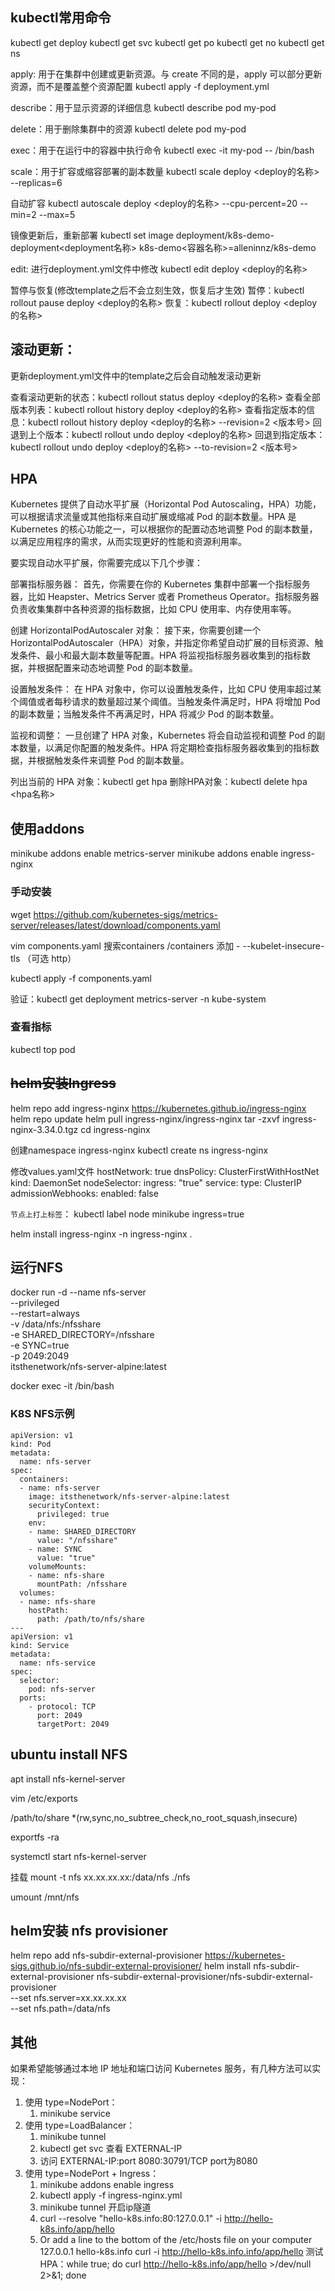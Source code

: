 ## kubectl常用命令

kubectl get deploy
kubectl get svc
kubectl get po
kubectl get no
kubectl get ns

apply: 用于在集群中创建或更新资源。与 create 不同的是，apply 可以部分更新资源，而不是覆盖整个资源配置
kubectl apply -f deployment.yml

describe：用于显示资源的详细信息
kubectl describe pod my-pod

delete：用于删除集群中的资源
kubectl delete pod my-pod

exec：用于在运行中的容器中执行命令
kubectl exec -it my-pod -- /bin/bash

scale：用于扩容或缩容部署的副本数量
kubectl scale deploy <deploy的名称> --replicas=6

自动扩容
kubectl autoscale deploy <deploy的名称> --cpu-percent=20 --min=2 --max=5

镜像更新后，重新部署
kubectl set image deployment/k8s-demo-deployment<deployment名称> k8s-demo<容器名称>=alleninnz/k8s-demo

edit: 进行deployment.yml文件中修改
kubectl edit deploy <deploy的名称>

暂停与恢复(修改template之后不会立刻生效，恢复后才生效)
暂停：kubectl rollout pause deploy <deploy的名称>
恢复：kubectl rollout deploy <deploy的名称>

## 滚动更新：

更新deployment.yml文件中的template之后会自动触发滚动更新

查看滚动更新的状态：kubectl rollout status deploy <deploy的名称>
查看全部版本列表：kubectl rollout history deploy <deploy的名称>
查看指定版本的信息：kubectl rollout history deploy <deploy的名称> --revision=2 <版本号>
回退到上个版本：kubectl rollout undo deploy <deploy的名称>
回退到指定版本：kubectl rollout undo deploy <deploy的名称> --to-revision=2 <版本号>
    
## HPA

Kubernetes 提供了自动水平扩展（Horizontal Pod Autoscaling，HPA）功能，可以根据请求流量或其他指标来自动扩展或缩减 Pod 的副本数量。HPA 是 Kubernetes 的核心功能之一，可以根据你的配置动态地调整 Pod 的副本数量，以满足应用程序的需求，从而实现更好的性能和资源利用率。

要实现自动水平扩展，你需要完成以下几个步骤：

部署指标服务器：
首先，你需要在你的 Kubernetes 集群中部署一个指标服务器，比如 Heapster、Metrics Server 或者 Prometheus Operator。指标服务器负责收集集群中各种资源的指标数据，比如 CPU 使用率、内存使用率等。

创建 HorizontalPodAutoscaler 对象：
接下来，你需要创建一个 HorizontalPodAutoscaler（HPA）对象，并指定你希望自动扩展的目标资源、触发条件、最小和最大副本数量等配置。HPA 将监视指标服务器收集到的指标数据，并根据配置来动态地调整 Pod 的副本数量。

设置触发条件：
在 HPA 对象中，你可以设置触发条件，比如 CPU 使用率超过某个阈值或者每秒请求的数量超过某个阈值。当触发条件满足时，HPA 将增加 Pod 的副本数量；当触发条件不再满足时，HPA 将减少 Pod 的副本数量。

监视和调整：
一旦创建了 HPA 对象，Kubernetes 将会自动监视和调整 Pod 的副本数量，以满足你配置的触发条件。HPA 将定期检查指标服务器收集到的指标数据，并根据触发条件来调整 Pod 的副本数量。

列出当前的 HPA 对象：kubectl get hpa
删除HPA对象：kubectl delete hpa <hpa名称>

## 使用addons

minikube addons enable metrics-server
minikube addons enable ingress-nginx

### 手动安装

wget https://github.com/kubernetes-sigs/metrics-server/releases/latest/download/components.yaml

vim components.yaml 搜索containers /containers 添加 - --kubelet-insecure-tls （可选 http）

kubectl apply -f components.yaml

验证：kubectl get deployment metrics-server -n kube-system

### 查看指标

kubectl top pod

## ~~helm安装Ingress~~
helm repo add ingress-nginx https://kubernetes.github.io/ingress-nginx
helm repo update
helm pull ingress-nginx/ingress-nginx
tar -zxvf ingress-nginx-3.34.0.tgz
cd ingress-nginx

创建namespace ingress-nginx
kubectl create ns ingress-nginx

修改values.yaml文件
hostNetwork: true
dnsPolicy: ClusterFirstWithHostNet
kind: DaemonSet
nodeSelector:
   ingress: "true"
service:
   type: ClusterIP
admissionWebhooks:
   enabled: false

`节点上打上标签`： kubectl label node minikube ingress=true

helm install ingress-nginx -n ingress-nginx .


## 运行NFS

docker run -d --name nfs-server \
    --privileged \
    --restart=always \
    -v /data/nfs:/nfsshare \
    -e SHARED_DIRECTORY=/nfsshare \
    -e SYNC=true \
    -p 2049:2049 \
    itsthenetwork/nfs-server-alpine:latest

docker exec -it <containerName> /bin/bash

### K8S NFS示例

```
apiVersion: v1
kind: Pod
metadata:
  name: nfs-server
spec:
  containers:
  - name: nfs-server
    image: itsthenetwork/nfs-server-alpine:latest
    securityContext:
      privileged: true
    env:
    - name: SHARED_DIRECTORY
      value: "/nfsshare"
    - name: SYNC
      value: "true"
    volumeMounts:
    - name: nfs-share
      mountPath: /nfsshare
  volumes:
  - name: nfs-share
    hostPath:
      path: /path/to/nfs/share
---
apiVersion: v1
kind: Service
metadata:
  name: nfs-service
spec:
  selector:
    pod: nfs-server
  ports:
    - protocol: TCP
      port: 2049
      targetPort: 2049

```

## ubuntu install NFS

apt install nfs-kernel-server

vim /etc/exports

/path/to/share *(rw,sync,no_subtree_check,no_root_squash,insecure)

exportfs -ra

systemctl start nfs-kernel-server

挂载 mount -t nfs xx.xx.xx.xx:/data/nfs ./nfs

umount /mnt/nfs

## helm安装 nfs provisioner

helm repo add nfs-subdir-external-provisioner https://kubernetes-sigs.github.io/nfs-subdir-external-provisioner/
helm install nfs-subdir-external-provisioner nfs-subdir-external-provisioner/nfs-subdir-external-provisioner \
    --set nfs.server=xx.xx.xx.xx \
    --set nfs.path=/data/nfs

## 其他
如果希望能够通过本地 IP 地址和端口访问 Kubernetes 服务，有几种方法可以实现：

1. 使用 type=NodePort：
    1. minikube service <service name>
2. 使用 type=LoadBalancer：
    1. minikube tunnel
    2. kubectl get svc 查看 EXTERNAL-IP 
    3. 访问 EXTERNAL-IP:port 8080:30791/TCP port为8080
3. 使用 type=NodePort + Ingress：
    1. minikube addons enable ingress
    2. kubectl apply -f ingress-nginx.yml
    3. minikube tunnel 开启ip隧道
    4. curl --resolve "hello-k8s.info:80:127.0.0.1" -i http://hello-k8s.info/app/hello
    5. Or add a line to the bottom of the /etc/hosts file on your computer 127.0.0.1 hello-k8s.info curl -i http://hello-k8s.info.info/app/hello 测试HPA：while true; do curl http://hello-k8s.info/app/hello >/dev/null 2>&1; done
